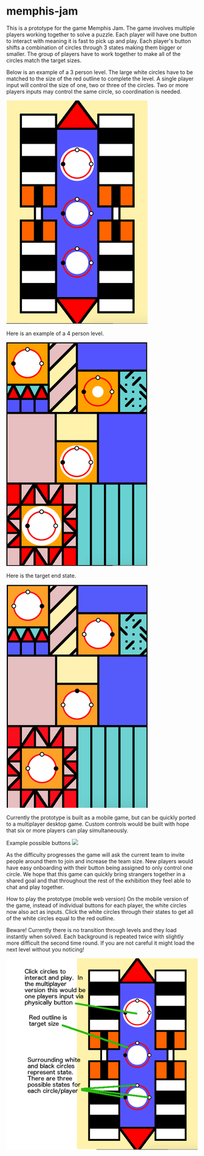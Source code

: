 # memphis-jam

This is a prototype for the game Memphis Jam. The game involves multiple players working together to solve a puzzle. Each player will have one button to interact with meaning it is fast to pick up and play. Each player's button shifts a combination of circles through 3 states making them bigger or smaller. The group of players have to work together to make all of the circles match the target sizes.

Below is an example of a 3 person level. The large white circles have to be matched to the size of the red outline to complete the level. A single player input will control the size of one, two or three of the circles.  Two or more players inputs may control the same circle, so coordination is needed.

![](https://github.com/SimonbJohnson/memphis-jam/blob/master/wip/screenshot1.png?raw=true)

Here is an example of a 4 person level.

![](https://github.com/SimonbJohnson/memphis-jam/blob/master/wip/screenshot2.png?raw=true)

Here is the target end state.

![](https://github.com/SimonbJohnson/memphis-jam/blob/master/wip/screenshot3.png?raw=true)

Currently the prototype is built as a mobile game, but can be quickly ported to a multiplayer desktop game. Custom controls would be built with hope that six or more players can play simultaneously.

Example possible buttons
![](https://i.ebayimg.com/images/g/r2UAAOSw5UZY~xOW/s-l300.jpg)

As the difficulty progresses the game will ask the current team to invite people around them to join and increase the team size. New players would have easy onboarding with their button being assigned to only control one circle. We hope that this game can quickly bring strangers together in a shared goal and that throughout the rest of the exhibition they feel able to chat and play together.

How to play the prototype (mobile web version)
On the mobile version of the game, instead of individual buttons for each player, the white circles now also act as inputs. Click the white circles through their states to get all of the white circles equal to the red outline.

Beware! Currently there is no transition through levels and they load instantly when solved. Each background is repeated twice with slightly more difficult the second time round. If you are not careful it might load the next level without you noticing!

![](https://github.com/SimonbJohnson/memphis-jam/blob/master/wip/screenshot4.png?raw=true)
